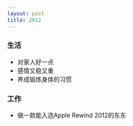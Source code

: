 ```yaml
---
layout: post
title: 2012
---
```


### 生活
* 对家人好一点
* 感情又稳又重
* 养成锻炼身体的习惯

### 工作
* 做一款能入选Apple Rewind 2012的东东